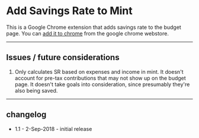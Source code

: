 # Add Savings Rate to Mint

This is a Google Chrome extension that adds savings rate to the budget page. You can [add it to chrome](https://chrome.google.com/webstore/detail/add-savings-rate-to-mint/cjeejgphhadidhggfjfpoceagbephnfo?hl=en) from the google chrome webstore.




----
## Issues / future considerations
1. Only calculates SR based on expenses and income in mint. It doesn't account for pre-tax contributions that may not show up on the budget page. It doesn't take goals into consideration, since presumably they're also being saved.


----
## changelog
* 1.1 - 2-Sep-2018 - initial release